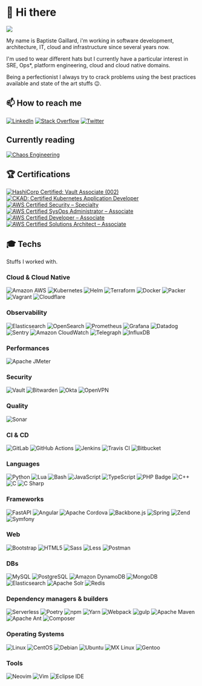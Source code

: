 # 👏 Hi there

![](https://komarev.com/ghpvc/?username=bgaillard)

My name is Baptiste Gaillard, i'm working in software development, architecture, IT, cloud and infrastructure since several years now. 

I'm used to wear different hats but I currently have a particular interest in SRE, Ops*, platform engineering, cloud and cloud native domains.

Being a perfectionist I always try to crack problems using the best practices available and state of the art stuffs :wink:.

<!--
**bgaillard/bgaillard** is a ✨ _special_ ✨ repository because its `README.md` (this file) appears on your GitHub profile.

Here are some ideas to get you started:

- 🔭 I’m currently working on ...
- 🌱 I’m currently learning ...
- 👯 I’m looking to collaborate on ...
- 🤔 I’m looking for help with ...
- 💬 Ask me about ...
- 📫 How to reach me: ...
- 😄 Pronouns: ...
- ⚡ Fun fact: ...
-->

## 📫 How to reach me

<a href="https://www.linkedin.com/in/baptistegaillard/">![LinkedIn](https://img.shields.io/badge/LinkedIn-0077B5?style=for-the-badge&logo=linkedin&logoColor=white)</a>
<a href="https://stackoverflow.com/users/1387674/baptiste-gaillard">![Stack Overflow](https://img.shields.io/badge/Stack%20Overflow-F58025?style=for-the-badge&logo=Stack%20Overflow&logoColor=white)</a>
<a href="https://twitter.com/baptigaillard)">![Twitter](https://img.shields.io/badge/Twitter-1DA1F2?style=for-the-badge&logo=twitter&logoColor=white)</a>

## Currently reading

<a href="https://www.oreilly.com/library/view/chaos-engineering/9781492043850/">![Chaos Engineering](https://m.media-amazon.com/images/I/91bex9Fo9uL._AC_UF350,350_QL50_.jpg)</a>

## :trophy: Certifications

<a href="https://www.credly.com/badges/b9787904-d50d-4cc5-b158-5e409447fb90/public_url">![HashiCorp Certified: Vault Associate (002)](https://images.credly.com/size/110x110/images/fd1bf1cf-dc60-4868-b3a3-9b93e8af763c/image.png)</a>
<a href="https://www.credly.com/badges/1b31851a-054b-4135-802e-60f566cfc391/public_url">![CKAD: Certified Kubernetes Application Developer](https://images.credly.com/size/110x110/images/f88d800c-5261-45c6-9515-0458e31c3e16/ckad_from_cncfsite.png)</a>
<a href="https://www.credly.com/badges/c2260f48-3904-4746-9add-08f040839baa/public_url">![AWS Certified Security – Specialty](https://images.credly.com/size/110x110/images/53acdae5-d69f-4dda-b650-d02ed7a50dd7/image.png)</a>
<a href="https://www.credly.com/badges/158ceec7-d2c6-49e0-b496-ebe1c07914cc/public_url">![AWS Certified SysOps Administrator – Associate](https://images.credly.com/size/110x110/images/f0d3fbb9-bfa7-4017-9989-7bde8eaf42b1/image.png)</a>
<a href="https://www.credly.com/badges/df8995ee-30e0-401b-a411-12a2939f08d7/public_url">![AWS Certified Developer – Associate](https://images.credly.com/size/110x110/images/b9feab85-1a43-4f6c-99a5-631b88d5461b/image.png)</a>
<a href="https://www.credly.com/badges/4cb94c31-54e9-4116-a0d2-7cf06ae62448/public_url">![AWS Certified Solutions Architect – Associate](https://images.credly.com/size/110x110/images/0e284c3f-5164-4b21-8660-0d84737941bc/image.png)</a>

## :mortar_board: Techs

Stuffs I worked with.

### Cloud & Cloud Native

![Amazon AWS](https://img.shields.io/badge/Amazon%20AWS-232F3E?logo=amazonaws&logoColor=fff&style=flat)
![Kubernetes](https://img.shields.io/badge/Kubernetes-326CE5?logo=kubernetes&logoColor=fff&style=flat)
![Helm](https://img.shields.io/badge/Helm-0F1689?logo=helm&logoColor=fff&style=flat)
![Terraform](https://img.shields.io/badge/Terraform-7B42BC?logo=terraform&logoColor=fff&style=flat)
![Docker](https://img.shields.io/badge/Docker-2496ED?logo=docker&logoColor=fff&style=flat)
![Packer](https://img.shields.io/badge/Packer-02A8EF?logo=packer&logoColor=fff&style=flat)
![Vagrant](https://img.shields.io/badge/Vagrant-1868F2?logo=vagrant&logoColor=fff&style=flat)
![Cloudflare](https://img.shields.io/badge/Cloudflare-F38020?logo=cloudflare&logoColor=fff&style=flat)

### Observability

![Elasticsearch](https://img.shields.io/badge/Elasticsearch-005571?logo=elasticsearch&logoColor=fff&style=flat)
![OpenSearch](https://img.shields.io/badge/OpenSearch-005EB8?logo=opensearch&logoColor=fff&style=flat)
![Prometheus](https://img.shields.io/badge/Prometheus-E6522C?logo=prometheus&logoColor=fff&style=flat)
![Grafana](https://img.shields.io/badge/Grafana-F46800?logo=grafana&logoColor=fff&style=flat)
![Datadog](https://img.shields.io/badge/Datadog-632CA6?logo=datadog&logoColor=fff&style=flat)
![Sentry](https://img.shields.io/badge/Sentry-362D59?logo=sentry&logoColor=fff&style=flat)
![Amazon CloudWatch](https://img.shields.io/badge/Amazon%20CloudWatch-FF4F8B?logo=amazoncloudwatch&logoColor=fff&style=flat)
![Telegraph](https://img.shields.io/badge/Telegraph-FAFAFA?logo=telegraph&logoColor=000&style=flat)
![InfluxDB](https://img.shields.io/badge/InfluxDB-22ADF6?logo=influxdb&logoColor=fff&style=flat)

### Performances

![Apache JMeter](https://img.shields.io/badge/Apache%20JMeter-D22128?logo=apachejmeter&logoColor=fff&style=flat)

### Security

![Vault](https://img.shields.io/badge/Vault-000?logo=vault&logoColor=fff&style=flat)
![Bitwarden](https://img.shields.io/badge/Bitwarden-175DDC?logo=bitwarden&logoColor=fff&style=flat)
![Okta](https://img.shields.io/badge/Okta-007DC1?logo=okta&logoColor=fff&style=flat)
![OpenVPN](https://img.shields.io/badge/OpenVPN-EA7E20?logo=openvpn&logoColor=fff&style=flat)

### Quality

![Sonar](https://img.shields.io/badge/Sonar-FD3456?logo=sonar&logoColor=fff&style=flat)

### CI & CD

![GitLab](https://img.shields.io/badge/GitLab-FC6D26?logo=gitlab&logoColor=fff&style=flat)
![GitHub Actions](https://img.shields.io/badge/GitHub%20Actions-2088FF?logo=githubactions&logoColor=fff&style=flat)
![Jenkins](https://img.shields.io/badge/Jenkins-D24939?logo=jenkins&logoColor=fff&style=flat)
![Travis CI](https://img.shields.io/badge/Travis%20CI-3EAAAF?logo=travisci&logoColor=fff&style=flat)
![Bitbucket](https://img.shields.io/badge/Bitbucket-0052CC?logo=bitbucket&logoColor=fff&style=flat)

### Languages

![Python](https://img.shields.io/badge/Python-3776AB?logo=python&logoColor=fff&style=flat)
![Lua](https://img.shields.io/badge/Lua-2C2D72?logo=lua&logoColor=fff&style=flat)
![Bash](https://img.shields.io/badge/GNU%20Bash-4EAA25?logo=gnubash&logoColor=fff&style=flat)
![JavaScript](https://img.shields.io/badge/JavaScript-F7DF1E?logo=javascript&logoColor=000&style=flat)
![TypeScript](https://img.shields.io/badge/TypeScript-3178C6?logo=typescript&logoColor=fff&style=flat)
![PHP Badge](https://img.shields.io/badge/PHP-777BB4?logo=php&logoColor=fff&style=flat)
![C++](https://img.shields.io/badge/C%2B%2B-00599C?logo=cplusplus&logoColor=fff&style=flat)
![C](https://img.shields.io/badge/C-A8B9CC?logo=c&logoColor=fff&style=flat)
![C Sharp](https://img.shields.io/badge/C%20Sharp-239120?logo=csharp&logoColor=fff&style=flat)

### Frameworks

![FastAPI](https://img.shields.io/badge/FastAPI-009688?logo=fastapi&logoColor=fff&style=flat)
![Angular](https://img.shields.io/badge/Angular-DD0031?logo=angular&logoColor=fff&style=flat)
![Apache Cordova](https://img.shields.io/badge/Apache%20Cordova-E8E8E8?logo=apachecordova&logoColor=000&style=flat)
![Backbone.js](https://img.shields.io/badge/Backbone.js-0071B5?logo=backbonedotjs&logoColor=fff&style=flat)
![Spring](https://img.shields.io/badge/Spring-6DB33F?logo=spring&logoColor=fff&style=flat)
![Zend](https://img.shields.io/badge/Zend%20Framework-68B604?logo=zendframework&logoColor=fff&style=flat)
![Symfony](https://img.shields.io/badge/Symfony-000?logo=symfony&logoColor=fff&style=flat)

### Web

![Bootstrap](https://img.shields.io/badge/Bootstrap-7952B3?logo=bootstrap&logoColor=fff&style=flat)
![HTML5](https://img.shields.io/badge/HTML5-E34F26?logo=html5&logoColor=fff&style=flat)
![Sass](https://img.shields.io/badge/Sass-C69?logo=sass&logoColor=fff&style=flat)
![Less](https://img.shields.io/badge/Less-1D365D?logo=less&logoColor=fff&style=flat)
![Postman](https://img.shields.io/badge/Postman-FF6C37?logo=postman&logoColor=fff&style=flat)

### DBs

![MySQL](https://img.shields.io/badge/MySQL-4479A1?logo=mysql&logoColor=fff&style=flat)
![PostgreSQL](https://img.shields.io/badge/PostgreSQL-4169E1?logo=postgresql&logoColor=fff&style=flat)
![Amazon DynamoDB](https://img.shields.io/badge/Amazon%20DynamoDB-4053D6?logo=amazondynamodb&logoColor=fff&style=flat)
![MongoDB](https://img.shields.io/badge/MongoDB-47A248?logo=mongodb&logoColor=fff&style=flat)
![Elasticsearch](https://img.shields.io/badge/Elasticsearch-005571?logo=elasticsearch&logoColor=fff&style=flat)
![Apache Solr](https://img.shields.io/badge/Apache%20Solr-D9411E?logo=apachesolr&logoColor=fff&style=flat)
![Redis](https://img.shields.io/badge/Redis-DC382D?logo=redis&logoColor=fff&style=flat)

### Dependency managers & builders

![Serverless](https://img.shields.io/badge/Serverless-FD5750?logo=serverless&logoColor=fff&style=flat)
![Poetry](https://img.shields.io/badge/Poetry-60A5FA?logo=poetry&logoColor=fff&style=flat)
![npm](https://img.shields.io/badge/npm-CB3837?logo=npm&logoColor=fff&style=flat)
![Yarn](https://img.shields.io/badge/Yarn-2C8EBB?logo=yarn&logoColor=fff&style=flat)
![Webpack](https://img.shields.io/badge/Webpack-8DD6F9?logo=webpack&logoColor=000&style=flat)
![gulp](https://img.shields.io/badge/gulp-CF4647?logo=gulp&logoColor=fff&style=flat)
![Apache Maven](https://img.shields.io/badge/Apache%20Maven-C71A36?logo=apachemaven&logoColor=fff&style=flat)
![Apache Ant](https://img.shields.io/badge/Apache%20Ant-A81C7D?logo=apacheant&logoColor=fff&style=flat)
![Composer](https://img.shields.io/badge/Composer-885630?logo=composer&logoColor=fff&style=flat)

### Operating Systems

![Linux](https://img.shields.io/badge/Linux-FCC624?logo=linux&logoColor=000&style=flat)
![CentOS](https://img.shields.io/badge/CentOS-262577?logo=centos&logoColor=fff&style=flat)
![Debian](https://img.shields.io/badge/Debian-A81D33?logo=debian&logoColor=fff&style=flat)
![Ubuntu](https://img.shields.io/badge/Ubuntu-E95420?logo=ubuntu&logoColor=fff&style=flat)
![MX Linux](https://img.shields.io/badge/MX%20Linux-000?logo=mxlinux&logoColor=fff&style=flat)
![Gentoo](https://img.shields.io/badge/Gentoo-54487A?logo=gentoo&logoColor=fff&style=flat)

### Tools

![Neovim](https://img.shields.io/badge/Neovim-57A143?logo=neovim&logoColor=fff&style=flat)
![Vim](https://img.shields.io/badge/Vim-019733?logo=vim&logoColor=fff&style=flat)
![Eclipse IDE](https://img.shields.io/badge/Eclipse%20IDE-2C2255?logo=eclipseide&logoColor=fff&style=flat)

